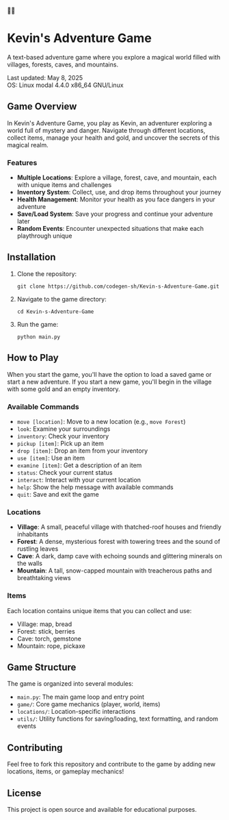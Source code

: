 🌈🌈
# Kevin's Adventure Game

A text-based adventure game where you explore a magical world filled with villages, forests, caves, and mountains.

Last updated: May 8, 2025  
OS: Linux modal 4.4.0 x86_64 GNU/Linux

## Game Overview

In Kevin's Adventure Game, you play as Kevin, an adventurer exploring a world full of mystery and danger. Navigate through different locations, collect items, manage your health and gold, and uncover the secrets of this magical realm.

### Features

- **Multiple Locations**: Explore a village, forest, cave, and mountain, each with unique items and challenges
- **Inventory System**: Collect, use, and drop items throughout your journey
- **Health Management**: Monitor your health as you face dangers in your adventure
- **Save/Load System**: Save your progress and continue your adventure later
- **Random Events**: Encounter unexpected situations that make each playthrough unique

## Installation

1. Clone the repository:
   ```
   git clone https://github.com/codegen-sh/Kevin-s-Adventure-Game.git
   ```

2. Navigate to the game directory:
   ```
   cd Kevin-s-Adventure-Game
   ```

3. Run the game:
   ```
   python main.py
   ```

## How to Play

When you start the game, you'll have the option to load a saved game or start a new adventure. If you start a new game, you'll begin in the village with some gold and an empty inventory.

### Available Commands

- `move [location]`: Move to a new location (e.g., `move Forest`)
- `look`: Examine your surroundings
- `inventory`: Check your inventory
- `pickup [item]`: Pick up an item
- `drop [item]`: Drop an item from your inventory
- `use [item]`: Use an item
- `examine [item]`: Get a description of an item
- `status`: Check your current status
- `interact`: Interact with your current location
- `help`: Show the help message with available commands
- `quit`: Save and exit the game

### Locations

- **Village**: A small, peaceful village with thatched-roof houses and friendly inhabitants
- **Forest**: A dense, mysterious forest with towering trees and the sound of rustling leaves
- **Cave**: A dark, damp cave with echoing sounds and glittering minerals on the walls
- **Mountain**: A tall, snow-capped mountain with treacherous paths and breathtaking views

### Items

Each location contains unique items that you can collect and use:

- Village: map, bread
- Forest: stick, berries
- Cave: torch, gemstone
- Mountain: rope, pickaxe

## Game Structure

The game is organized into several modules:

- `main.py`: The main game loop and entry point
- `game/`: Core game mechanics (player, world, items)
- `locations/`: Location-specific interactions
- `utils/`: Utility functions for saving/loading, text formatting, and random events

## Contributing

Feel free to fork this repository and contribute to the game by adding new locations, items, or gameplay mechanics!

## License

This project is open source and available for educational purposes.

